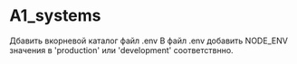 # A1_systems
Дбавить вкорневой каталог файл .env
В файл .env добавить NODE_ENV значения в 'production' или 'development' соответствнно.
